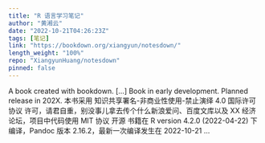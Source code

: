 ```yaml
---
title: "R 语言学习笔记"
author: "黄湘云"
date: "2022-10-21T04:26:23Z"
tags: [笔记]
link: "https://bookdown.org/xiangyun/notesdown/"
length_weight: "100%"
repo: "XiangyunHuang/notesdown"
pinned: false
---
```


A book created with bookdown. [...] Book in early development. Planned release in 202X. 本书采用 知识共享署名-非商业性使用-禁止演绎 4.0 国际许可协议 许可，请君自重，别没事儿拿去传个什么新浪爱问、百度文库以及 XX 经济论坛，项目中代码使用 MIT 协议 开源 书籍在 R version 4.2.0 (2022-04-22) 下编译，Pandoc 版本 2.16.2，最新一次编译发生在 2022-10-21 ...
